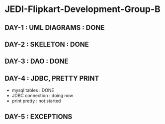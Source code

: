 # JEDI-Flipkart-Development-Group-B

## DAY-1 : UML DIAGRAMS : DONE

## DAY-2 : SKELETON : DONE

## DAY-3 : DAO : DONE

## DAY-4 : JDBC, PRETTY PRINT

- mysql tables : DONE
- JDBC connection : doing now
- print pretty : not started

## DAY-5 : EXCEPTIONS